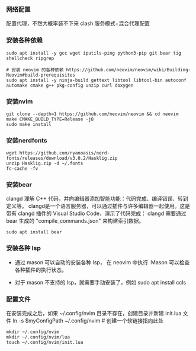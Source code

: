 ### 网络配置
配置代理，不然大概率装不下来
clash 服务模式+混合代理配置
### 安装各种依赖
```shell
sudo apt install -y gcc wget iputils-ping python3-pip git bear tig shellcheck ripgrep

# 安装 neovim 的各种依赖 https://github.com/neovim/neovim/wiki/Building-Neovim#build-prerequisites
sudo apt install -y ninja-build gettext libtool libtool-bin autoconf automake cmake g++ pkg-config unzip curl doxygen
```
### 安装nvim
```shell
git clone --depth=1 https://github.com/neovim/neovim && cd neovim
make CMAKE_BUILD_TYPE=Release -j8
sudo make install
```
### 安装nerdfonts
```shell
wget https://github.com/ryanoasis/nerd-fonts/releases/download/v3.0.2/Hasklig.zip
unzip Hasklig.zip -d ~/.fonts
fc-cache -fv
```
### 安装bear
clangd 理解 C++ 代码，并向编辑器添加智能功能：代码完成、编译错误、转到定义等。
clangd是一个语言服务器，可以通过插件与许多编辑器一起使用。这是带有 clangd 插件的 Visual Studio Code，演示了代码完成：
clangd 需要通过 bear 生成的 "compile_commands.json" 来构建索引数据。
```shell
sudo apt install bear
```
### 安装各种 lsp
- 通过 mason 可以自动的安装各种 lsp， 在 neovim 中执行 :Mason 可以检查各种插件的执行状态。

- 对于 mason 不支持的 lsp，就需要手动安装了，例如 sudo apt install ccls

### 配置文件
在安装完成之后，如果 ~/.config/nvim 目录不存在，创建目录并新建 init.lua 文件
ln -s $myConfigPath ~/.config/nvim # 创建一个软链接指向此处
```shell
mkdir ~/.config/nvim
mkdir ~/.config/nvim/lua
touch ~/.config/nvim/init.lua
```


